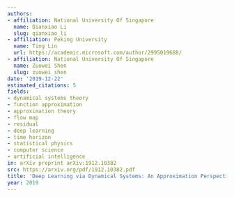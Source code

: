 ```yaml
---
authors:
- affiliation: National University Of Singapore
  name: Qianxiao Li
  slug: qianxiao_li
- affiliation: Peking University
  name: Ting Lin
  url: https://academic.microsoft.com/author/2995019688/
- affiliation: National University Of Singapore
  name: Zuowei Shen
  slug: zuowei_shen
date: '2019-12-22'
estimated_citations: 5
fields:
- dynamical systems theory
- function approximation
- approximation theory
- flow map
- residual
- deep learning
- time horizon
- statistical physics
- computer science
- artificial intelligence
in: arXiv preprint arXiv:1912.10382
src: https://arxiv.org/pdf/1912.10382.pdf
title: 'Deep Learning via Dynamical Systems: An Approximation Perspective'
year: 2019
---
```

